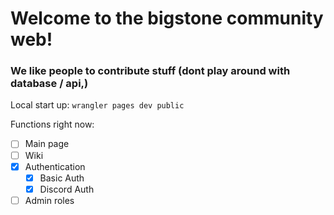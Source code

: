 # Welcome to the bigstone community web!
### We like people to contribute stuff (dont play around with database / api,)

Local start up:
```wrangler pages dev public```

Functions right now:
- [ ] Main page
- [ ] Wiki
- [x] Authentication
    - [x] Basic Auth
    - [x] Discord Auth
- [ ] Admin roles
